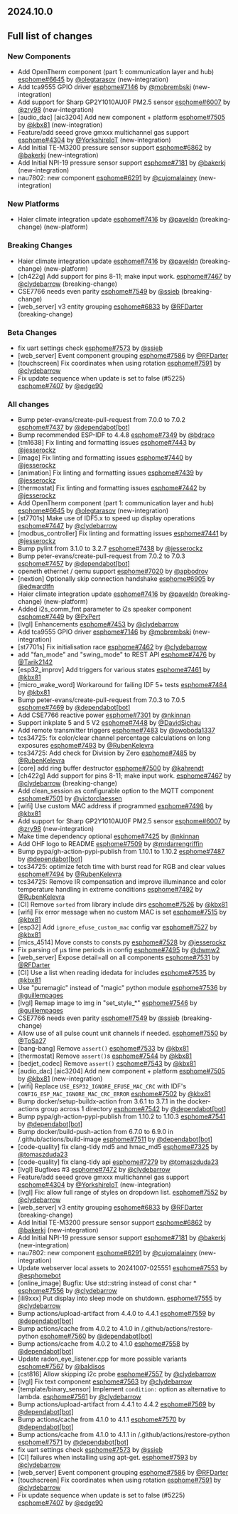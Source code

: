 ## 2024.10.0

## Full list of changes

### New Components

- Add OpenTherm component (part 1: communication layer and hub) [esphome#6645](https://github.com/esphome/esphome/pull/6645) by [@olegtarasov](https://github.com/olegtarasov) (new-integration)
- Add tca9555 GPIO driver [esphome#7146](https://github.com/esphome/esphome/pull/7146) by [@mobrembski](https://github.com/mobrembski) (new-integration)
- Add support for Sharp GP2Y1010AU0F PM2.5 sensor [esphome#6007](https://github.com/esphome/esphome/pull/6007) by [@zry98](https://github.com/zry98) (new-integration)
- [audio_dac] [aic3204] Add new component + platform [esphome#7505](https://github.com/esphome/esphome/pull/7505) by [@kbx81](https://github.com/kbx81) (new-integration)
- Feature/add seeed grove gmxxx multichannel gas support [esphome#4304](https://github.com/esphome/esphome/pull/4304) by [@YorkshireIoT](https://github.com/YorkshireIoT) (new-integration)
- Add Initial TE-M3200 pressure sensor support [esphome#6862](https://github.com/esphome/esphome/pull/6862) by [@bakerkj](https://github.com/bakerkj) (new-integration)
- Add Initial NPI-19 pressure sensor support [esphome#7181](https://github.com/esphome/esphome/pull/7181) by [@bakerkj](https://github.com/bakerkj) (new-integration)
- nau7802: new component [esphome#6291](https://github.com/esphome/esphome/pull/6291) by [@cujomalainey](https://github.com/cujomalainey) (new-integration)

### New Platforms

- Haier climate integration update [esphome#7416](https://github.com/esphome/esphome/pull/7416) by [@paveldn](https://github.com/paveldn) (breaking-change) (new-platform)

### Breaking Changes

- Haier climate integration update [esphome#7416](https://github.com/esphome/esphome/pull/7416) by [@paveldn](https://github.com/paveldn) (breaking-change) (new-platform)
- [ch422g] Add support for pins 8-11; make input work. [esphome#7467](https://github.com/esphome/esphome/pull/7467) by [@clydebarrow](https://github.com/clydebarrow) (breaking-change)
- CSE7766 needs even parity [esphome#7549](https://github.com/esphome/esphome/pull/7549) by [@ssieb](https://github.com/ssieb) (breaking-change)
- [web_server] v3 entity grouping [esphome#6833](https://github.com/esphome/esphome/pull/6833) by [@RFDarter](https://github.com/RFDarter) (breaking-change)

### Beta Changes

- fix uart settings check [esphome#7573](https://github.com/esphome/esphome/pull/7573) by [@ssieb](https://github.com/ssieb)
- [web_server] Event component grouping [esphome#7586](https://github.com/esphome/esphome/pull/7586) by [@RFDarter](https://github.com/RFDarter)
- [touchscreen] Fix coordinates when using rotation [esphome#7591](https://github.com/esphome/esphome/pull/7591) by [@clydebarrow](https://github.com/clydebarrow)
- Fix update sequence when update is set to false (#5225) [esphome#7407](https://github.com/esphome/esphome/pull/7407) by [@edge90](https://github.com/edge90)

### All changes

- Bump peter-evans/create-pull-request from 7.0.0 to 7.0.2 [esphome#7437](https://github.com/esphome/esphome/pull/7437) by [@dependabot[bot]](https://github.com/apps/dependabot)
- Bump recommended ESP-IDF to 4.4.8 [esphome#7349](https://github.com/esphome/esphome/pull/7349) by [@bdraco](https://github.com/bdraco)
- [tm1638] Fix linting and formatting issues [esphome#7443](https://github.com/esphome/esphome/pull/7443) by [@jesserockz](https://github.com/jesserockz)
- [image] Fix linting and formatting issues [esphome#7440](https://github.com/esphome/esphome/pull/7440) by [@jesserockz](https://github.com/jesserockz)
- [animation] Fix linting and formatting issues [esphome#7439](https://github.com/esphome/esphome/pull/7439) by [@jesserockz](https://github.com/jesserockz)
- [thermostat] Fix linting and formatting issues [esphome#7442](https://github.com/esphome/esphome/pull/7442) by [@jesserockz](https://github.com/jesserockz)
- Add OpenTherm component (part 1: communication layer and hub) [esphome#6645](https://github.com/esphome/esphome/pull/6645) by [@olegtarasov](https://github.com/olegtarasov) (new-integration)
- [st7701s] Make use of IDF5.x to speed up display operations [esphome#7447](https://github.com/esphome/esphome/pull/7447) by [@clydebarrow](https://github.com/clydebarrow)
- [modbus_controller] Fix linting and formatting issues [esphome#7441](https://github.com/esphome/esphome/pull/7441) by [@jesserockz](https://github.com/jesserockz)
- Bump pylint from 3.1.0 to 3.2.7 [esphome#7438](https://github.com/esphome/esphome/pull/7438) by [@jesserockz](https://github.com/jesserockz)
- Bump peter-evans/create-pull-request from 7.0.2 to 7.0.3 [esphome#7457](https://github.com/esphome/esphome/pull/7457) by [@dependabot[bot]](https://github.com/apps/dependabot)
- openeth ethernet / qemu support [esphome#7020](https://github.com/esphome/esphome/pull/7020) by [@apbodrov](https://github.com/apbodrov)
- [nextion] Optionally skip connection handshake [esphome#6905](https://github.com/esphome/esphome/pull/6905) by [@edwardtfn](https://github.com/edwardtfn)
- Haier climate integration update [esphome#7416](https://github.com/esphome/esphome/pull/7416) by [@paveldn](https://github.com/paveldn) (breaking-change) (new-platform)
- Added i2s_comm_fmt parameter to i2s speaker component [esphome#7449](https://github.com/esphome/esphome/pull/7449) by [@PxPert](https://github.com/PxPert)
- [lvgl] Enhancements [esphome#7453](https://github.com/esphome/esphome/pull/7453) by [@clydebarrow](https://github.com/clydebarrow)
- Add tca9555 GPIO driver [esphome#7146](https://github.com/esphome/esphome/pull/7146) by [@mobrembski](https://github.com/mobrembski) (new-integration)
- [st7701s] Fix initialisation race [esphome#7462](https://github.com/esphome/esphome/pull/7462) by [@clydebarrow](https://github.com/clydebarrow)
- add "fan_mode" and "swing_mode" to REST API [esphome#7476](https://github.com/esphome/esphome/pull/7476) by [@Tarik2142](https://github.com/Tarik2142)
- [esp32_improv] Add triggers for various states [esphome#7461](https://github.com/esphome/esphome/pull/7461) by [@kbx81](https://github.com/kbx81)
- [micro_wake_word] Workaround for failing IDF 5+ tests [esphome#7484](https://github.com/esphome/esphome/pull/7484) by [@kbx81](https://github.com/kbx81)
- Bump peter-evans/create-pull-request from 7.0.3 to 7.0.5 [esphome#7469](https://github.com/esphome/esphome/pull/7469) by [@dependabot[bot]](https://github.com/apps/dependabot)
- Add CSE7766 reactive power [esphome#7301](https://github.com/esphome/esphome/pull/7301) by [@nkinnan](https://github.com/nkinnan)
- Support inkplate 5 and 5 V2 [esphome#7448](https://github.com/esphome/esphome/pull/7448) by [@DavidSichau](https://github.com/DavidSichau)
- Add remote transmitter triggers [esphome#7483](https://github.com/esphome/esphome/pull/7483) by [@swoboda1337](https://github.com/swoboda1337)
- tcs34725: fix color/clear channel percentage calculations on long exposures [esphome#7493](https://github.com/esphome/esphome/pull/7493) by [@RubenKelevra](https://github.com/RubenKelevra)
- tcs34725: Add check for Division by Zero [esphome#7485](https://github.com/esphome/esphome/pull/7485) by [@RubenKelevra](https://github.com/RubenKelevra)
- [core] add ring buffer destructor [esphome#7500](https://github.com/esphome/esphome/pull/7500) by [@kahrendt](https://github.com/kahrendt)
- [ch422g] Add support for pins 8-11; make input work. [esphome#7467](https://github.com/esphome/esphome/pull/7467) by [@clydebarrow](https://github.com/clydebarrow) (breaking-change)
- Add clean_session as configurable option to the MQTT component [esphome#7501](https://github.com/esphome/esphome/pull/7501) by [@victorclaessen](https://github.com/victorclaessen)
- [wifi] Use custom MAC address if programmed [esphome#7498](https://github.com/esphome/esphome/pull/7498) by [@kbx81](https://github.com/kbx81)
- Add support for Sharp GP2Y1010AU0F PM2.5 sensor [esphome#6007](https://github.com/esphome/esphome/pull/6007) by [@zry98](https://github.com/zry98) (new-integration)
- Make time dependency optional [esphome#7425](https://github.com/esphome/esphome/pull/7425) by [@nkinnan](https://github.com/nkinnan)
- Add OHF logo to README [esphome#7509](https://github.com/esphome/esphome/pull/7509) by [@mrdarrengriffin](https://github.com/mrdarrengriffin)
- Bump pypa/gh-action-pypi-publish from 1.10.1 to 1.10.2 [esphome#7487](https://github.com/esphome/esphome/pull/7487) by [@dependabot[bot]](https://github.com/apps/dependabot)
- tcs34725: optimize fetch time with burst read for RGB and clear values [esphome#7494](https://github.com/esphome/esphome/pull/7494) by [@RubenKelevra](https://github.com/RubenKelevra)
- tcs34725: Remove IR compensation and improve illuminance and color temperature handling in extreme conditions [esphome#7492](https://github.com/esphome/esphome/pull/7492) by [@RubenKelevra](https://github.com/RubenKelevra)
- [CI] Remove ``sorted`` from library include dirs [esphome#7526](https://github.com/esphome/esphome/pull/7526) by [@kbx81](https://github.com/kbx81)
- [wifi] Fix error message when no custom MAC is set [esphome#7515](https://github.com/esphome/esphome/pull/7515) by [@kbx81](https://github.com/kbx81)
- [esp32] Add ``ignore_efuse_custom_mac`` config var [esphome#7527](https://github.com/esphome/esphome/pull/7527) by [@kbx81](https://github.com/kbx81)
- [mics_4514] Move consts to consts.py [esphome#7528](https://github.com/esphome/esphome/pull/7528) by [@jesserockz](https://github.com/jesserockz)
- Fix parsing of µs time periods in config [esphome#7495](https://github.com/esphome/esphome/pull/7495) by [@dwmw2](https://github.com/dwmw2)
- [web_server] Expose detail=all on all components [esphome#7531](https://github.com/esphome/esphome/pull/7531) by [@RFDarter](https://github.com/RFDarter)
- [CI] Use a list when reading idedata for includes [esphome#7535](https://github.com/esphome/esphome/pull/7535) by [@kbx81](https://github.com/kbx81)
- Use "puremagic" instead of "magic" python module [esphome#7536](https://github.com/esphome/esphome/pull/7536) by [@guillempages](https://github.com/guillempages)
- [lvgl] Remap image to img in "set_style_*" [esphome#7546](https://github.com/esphome/esphome/pull/7546) by [@guillempages](https://github.com/guillempages)
- CSE7766 needs even parity [esphome#7549](https://github.com/esphome/esphome/pull/7549) by [@ssieb](https://github.com/ssieb) (breaking-change)
- Allow use of all pulse count unit channels if needed. [esphome#7550](https://github.com/esphome/esphome/pull/7550) by [@ToSa27](https://github.com/ToSa27)
- [bang-bang] Remove ``assert()`` [esphome#7533](https://github.com/esphome/esphome/pull/7533) by [@kbx81](https://github.com/kbx81)
- [thermostat] Remove ``assert()``s [esphome#7544](https://github.com/esphome/esphome/pull/7544) by [@kbx81](https://github.com/kbx81)
- [bedjet_codec] Remove ``assert()`` [esphome#7543](https://github.com/esphome/esphome/pull/7543) by [@kbx81](https://github.com/kbx81)
- [audio_dac] [aic3204] Add new component + platform [esphome#7505](https://github.com/esphome/esphome/pull/7505) by [@kbx81](https://github.com/kbx81) (new-integration)
- [wifi] Replace ``USE_ESP32_IGNORE_EFUSE_MAC_CRC`` with IDF's ``CONFIG_ESP_MAC_IGNORE_MAC_CRC_ERROR`` [esphome#7502](https://github.com/esphome/esphome/pull/7502) by [@kbx81](https://github.com/kbx81)
- Bump docker/setup-buildx-action from 3.6.1 to 3.7.1 in the docker-actions group across 1 directory [esphome#7542](https://github.com/esphome/esphome/pull/7542) by [@dependabot[bot]](https://github.com/apps/dependabot)
- Bump pypa/gh-action-pypi-publish from 1.10.2 to 1.10.3 [esphome#7541](https://github.com/esphome/esphome/pull/7541) by [@dependabot[bot]](https://github.com/apps/dependabot)
- Bump docker/build-push-action from 6.7.0 to 6.9.0 in /.github/actions/build-image [esphome#7511](https://github.com/esphome/esphome/pull/7511) by [@dependabot[bot]](https://github.com/apps/dependabot)
- [code-quality] fix clang-tidy md5 and hmac_md5 [esphome#7325](https://github.com/esphome/esphome/pull/7325) by [@tomaszduda23](https://github.com/tomaszduda23)
- [code-quality] fix clang-tidy api [esphome#7279](https://github.com/esphome/esphome/pull/7279) by [@tomaszduda23](https://github.com/tomaszduda23)
- [lvgl] Bugfixes #3 [esphome#7472](https://github.com/esphome/esphome/pull/7472) by [@clydebarrow](https://github.com/clydebarrow)
- Feature/add seeed grove gmxxx multichannel gas support [esphome#4304](https://github.com/esphome/esphome/pull/4304) by [@YorkshireIoT](https://github.com/YorkshireIoT) (new-integration)
- [lvgl] Fix: allow full range of styles on dropdown list. [esphome#7552](https://github.com/esphome/esphome/pull/7552) by [@clydebarrow](https://github.com/clydebarrow)
- [web_server] v3 entity grouping [esphome#6833](https://github.com/esphome/esphome/pull/6833) by [@RFDarter](https://github.com/RFDarter) (breaking-change)
- Add Initial TE-M3200 pressure sensor support [esphome#6862](https://github.com/esphome/esphome/pull/6862) by [@bakerkj](https://github.com/bakerkj) (new-integration)
- Add Initial NPI-19 pressure sensor support [esphome#7181](https://github.com/esphome/esphome/pull/7181) by [@bakerkj](https://github.com/bakerkj) (new-integration)
- nau7802: new component [esphome#6291](https://github.com/esphome/esphome/pull/6291) by [@cujomalainey](https://github.com/cujomalainey) (new-integration)
- Update webserver local assets to 20241007-025551 [esphome#7553](https://github.com/esphome/esphome/pull/7553) by [@esphomebot](https://github.com/esphomebot)
- [online_image] Bugfix: Use std::string instead of const char * [esphome#7556](https://github.com/esphome/esphome/pull/7556) by [@clydebarrow](https://github.com/clydebarrow)
- [ili9xxx] Put display into sleep mode on shutdown. [esphome#7555](https://github.com/esphome/esphome/pull/7555) by [@clydebarrow](https://github.com/clydebarrow)
- Bump actions/upload-artifact from 4.4.0 to 4.4.1 [esphome#7559](https://github.com/esphome/esphome/pull/7559) by [@dependabot[bot]](https://github.com/apps/dependabot)
- Bump actions/cache from 4.0.2 to 4.1.0 in /.github/actions/restore-python [esphome#7560](https://github.com/esphome/esphome/pull/7560) by [@dependabot[bot]](https://github.com/apps/dependabot)
- Bump actions/cache from 4.0.2 to 4.1.0 [esphome#7558](https://github.com/esphome/esphome/pull/7558) by [@dependabot[bot]](https://github.com/apps/dependabot)
- Update radon_eye_listener.cpp for more possible variants [esphome#7567](https://github.com/esphome/esphome/pull/7567) by [@baldisos](https://github.com/baldisos)
- [cst816] Allow skipping i2c probe [esphome#7557](https://github.com/esphome/esphome/pull/7557) by [@clydebarrow](https://github.com/clydebarrow)
- [lvgl] Fix text component [esphome#7563](https://github.com/esphome/esphome/pull/7563) by [@clydebarrow](https://github.com/clydebarrow)
- [template/binary_sensor] Implement `condition:` option as alternative to lambda. [esphome#7561](https://github.com/esphome/esphome/pull/7561) by [@clydebarrow](https://github.com/clydebarrow)
- Bump actions/upload-artifact from 4.4.1 to 4.4.2 [esphome#7569](https://github.com/esphome/esphome/pull/7569) by [@dependabot[bot]](https://github.com/apps/dependabot)
- Bump actions/cache from 4.1.0 to 4.1.1 [esphome#7570](https://github.com/esphome/esphome/pull/7570) by [@dependabot[bot]](https://github.com/apps/dependabot)
- Bump actions/cache from 4.1.0 to 4.1.1 in /.github/actions/restore-python [esphome#7571](https://github.com/esphome/esphome/pull/7571) by [@dependabot[bot]](https://github.com/apps/dependabot)
- fix uart settings check [esphome#7573](https://github.com/esphome/esphome/pull/7573) by [@ssieb](https://github.com/ssieb)
- [CI] failures when installing using apt-get. [esphome#7593](https://github.com/esphome/esphome/pull/7593) by [@clydebarrow](https://github.com/clydebarrow)
- [web_server] Event component grouping [esphome#7586](https://github.com/esphome/esphome/pull/7586) by [@RFDarter](https://github.com/RFDarter)
- [touchscreen] Fix coordinates when using rotation [esphome#7591](https://github.com/esphome/esphome/pull/7591) by [@clydebarrow](https://github.com/clydebarrow)
- Fix update sequence when update is set to false (#5225) [esphome#7407](https://github.com/esphome/esphome/pull/7407) by [@edge90](https://github.com/edge90)

